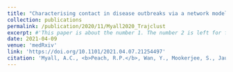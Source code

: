 ```yaml
---
title: "Characterising contact in disease outbreaks via a network model of spatial-temporal proximity"
collection: publications
permalink: /publication/2020/11/Myall2020_Trajclust
excerpt: #'This paper is about the number 1. The number 2 is left for future work.'
date: 2021-04-09
venue: 'medRxiv'
link: 'https://doi.org/10.1101/2021.04.07.21254497'
citation: 'Myall, A.C., <b>Peach, R.P.</b>, Wan, Y., Mookerjee, S., Jauneikaite, E., Price, J.R, Davies, F., Weiße, A.Y.,Holmes, A. and Barahona, M., 2021. <i>Characterising contact in disease outbreaks via a network model of spatial-temporal proximity</i>. medRxiv.'
---
```


